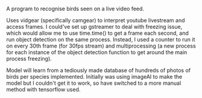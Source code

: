 A program to recognise birds seen on a live video feed. 

Uses vidgear (specifically camgear) to interpret youtube livestream and access frames. 
  I could've set up gstreamer to deal with freezing issue, which would allow me to use time.time() to get a frame each second, and run object detection on the same process. Instead, I used a counter to run it on every 30th frame (for 30fps stream) and multiprocessing (a new process for each instance of the object detection function to get around the main process freezing). 

Model will learn from a tediously made database of hundreds of photos of birds per species implemented. Initially was using imageAI to make the model but I couldn't get it to work, so have switched to a more manual method with tensorflow used. 

